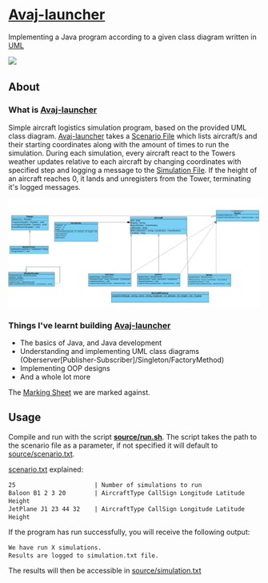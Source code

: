 # [Avaj-launcher](https://github.com/ziadhorat/Avaj-launcher/blob/master/documentation/avaj-launcher.en.pdf)

Implementing a Java program according to a given class diagram written in [UML](https://github.com/ziadhorat/Avaj-launcher/blob/master/documentation/avaj_uml.jpg)

![](https://github.com/ziadhorat/django_ci/workflows/Build/badge.svg)

## About

### What is [Avaj-launcher](https://github.com/ziadhorat/Avaj-launcher/blob/master/documentation/avaj-launcher.en.pdf)

Simple aircraft logistics simulation program, based on the provided UML class diagram. [Avaj-launcher](https://github.com/ziadhorat/Avaj-launcher/blob/master/documentation/avaj-launcher.en.pdf) takes a [Scenario File](https://github.com/ziadhorat/Avaj-launcher/blob/master/source/scenario.txt) which lists aircraft/s and their starting coordinates along with the amount of times to run the simulation. During each simulation, every aircraft react to the Towers weather updates relative to each aircraft by changing coordinates with specified step and logging a message to the [Simulation File](https://github.com/ziadhorat/Avaj-launcher/blob/master/source/simulation.txt). If the height of an aircraft reaches 0, it lands and unregisters from the Tower, terminating it's logged messages.

![](documentation/avaj_uml.jpg)

### Things I've learnt building [Avaj-launcher](https://github.com/ziadhorat/Avaj-launcher/blob/master/documentation/avaj-launcher.en.pdf)

- The basics of Java, and Java development
- Understanding and implementing UML class diagrams (Oberserver[Publisher-Subscriber]/Singleton/FactoryMethod)
- Implementing OOP designs
- And a whole lot more

The [Marking Sheet](https://github.com/ziadhorat/Avaj-launcher/blob/master/documentation/avaj-launcher.markingsheet.pdf) we are marked against.

## Usage

Compile and run with the script **[source/run.sh](https://github.com/ziadhorat/Avaj-launcher/blob/master/source/run.sh)**. The script takes the path to the scenario file as a parameter, if not specified it will default to [source/scenario.txt](https://github.com/ziadhorat/Avaj-launcher/blob/master/source/scenario.txt).

[scenario.txt](https://github.com/ziadhorat/Avaj-launcher/blob/master/source/scenario.txt) explained:

```
25                      | Number of simulations to run
Baloon B1 2 3 20        | AircraftType CallSign Longitude Latitude Height
JetPlane J1 23 44 32    | AircraftType CallSign Longitude Latitude Height
```

If the program has run successfully, you will receive the following output:

```
We have run X simulations.
Results are logged to simulation.txt file.
```

The results will then be accessible in [source/simulation.txt](https://github.com/ziadhorat/Avaj-launcher/blob/master/source/simulation.txt)
